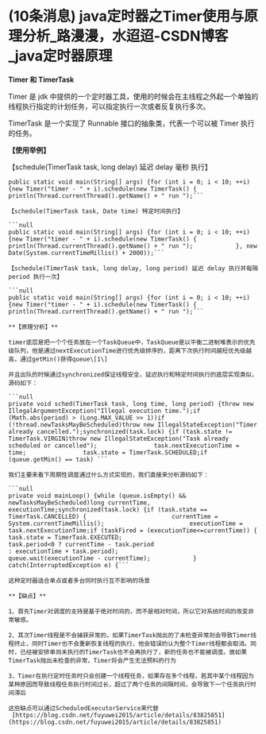 # (10条消息) java定时器之Timer使用与原理分析_路漫漫，水迢迢-CSDN博客_java定时器原理
**Timer 和 TimerTask**

Timer 是 jdk 中提供的一个定时器工具，使用的时候会在主线程之外起一个单独的线程执行指定的计划任务，可以指定执行一次或者反复执行多次。

TimerTask 是一个实现了 Runnable 接口的抽象类，代表一个可以被 Timer 执行的任务。

**【使用举例】** 

【schedule(TimerTask task, long delay) 延迟 delay 毫秒 执行】

````null
public static void main(String[] args) {for (int i = 0; i < 10; ++i) {new Timer("timer - " + i).schedule(new TimerTask() {                    println(Thread.currentThread().getName() + " run ");```

【schedule(TimerTask task, Date time) 特定时间执行】

```null
public static void main(String[] args) {for (int i = 0; i < 10; ++i) {new Timer("timer - " + i).schedule(new TimerTask() {                    println(Thread.currentThread().getName() + " run ");            }, new Date(System.currentTimeMillis() + 2000));```

【schedule(TimerTask task, long delay, long period) 延迟 delay 执行并每隔period 执行一次】

```null
public static void main(String[] args) {for (int i = 0; i < 10; ++i) {new Timer("timer - " + i).schedule(new TimerTask() {                    println(Thread.currentThread().getName() + " run ");```

**【原理分析】** 

timer底层是把一个个任务放在一个TaskQueue中，TaskQueue是以平衡二进制堆表示的优先级队列，他是通过nextExecutionTime进行优先级排序的，距离下次执行时间越短优先级越高，通过getMin()获得queue\[1\]

并且出队的时候通过synchronized保证线程安全，延迟执行和特定时间执行的底层实现类似，源码如下：

```null
private void sched(TimerTask task, long time, long period) {throw new IllegalArgumentException("Illegal execution time.");if (Math.abs(period) > (Long.MAX_VALUE >> 1))if (!thread.newTasksMayBeScheduled)throw new IllegalStateException("Timer already cancelled.");synchronized(task.lock) {if (task.state != TimerTask.VIRGIN)throw new IllegalStateException("Task already scheduled or cancelled");                task.nextExecutionTime = time;                task.state = TimerTask.SCHEDULED;if (queue.getMin() == task) ```

我们主要来看下周期性调度通过什么方式实现的，我们直接来分析源码如下：

```null
private void mainLoop() {while (queue.isEmpty() && newTasksMayBeScheduled)long currentTime, executionTime;synchronized(task.lock) {if (task.state == TimerTask.CANCELLED) {                        currentTime = System.currentTimeMillis();                        executionTime = task.nextExecutionTime;if (taskFired = (executionTime<=currentTime)) {                                task.state = TimerTask.EXECUTED;                                  task.period<0 ? currentTime - task.period                                                : executionTime + task.period);                        queue.wait(executionTime - currentTime);            } catch(InterruptedException e) {```

这种定时器适合单点或者多台同时执行互不影响的场景

**【缺点】** 

1、首先Timer对调度的支持是基于绝对时间的，而不是相对时间，所以它对系统时间的改变非常敏感。

2、其次Timer线程是不会捕获异常的，如果TimerTask抛出的了未检查异常则会导致Timer线程终止，同时Timer也不会重新恢复线程的执行，他会错误的认为整个Timer线程都会取消。同时，已经被安排单尚未执行的TimerTask也不会再执行了，新的任务也不能被调度。故如果TimerTask抛出未检查的异常，Timer将会产生无法预料的行为

3、Timer在执行定时任务时只会创建一个线程任务，如果存在多个线程，若其中某个线程因为某种原因而导致线程任务执行时间过长，超过了两个任务的间隔时间，会导致下一个任务执行时间滞后

这些缺点可以通过ScheduledExecutorService来代替 
 [https://blog.csdn.net/fuyuwei2015/article/details/83825851](https://blog.csdn.net/fuyuwei2015/article/details/83825851)
````
